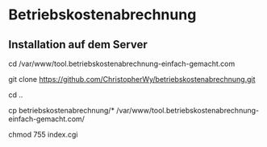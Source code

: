 # Betriebskostenabrechnung

## Installation auf dem Server

cd /var/www/tool.betriebskostenabrechnung-einfach-gemacht.com

git clone https://github.com/ChristopherWy/betriebskostenabrechnung.git

cd ..

cp betriebskostenabrechnung/* /var/www/tool.betriebskostenabrechnung-einfach-gemacht.com/

chmod 755 index.cgi